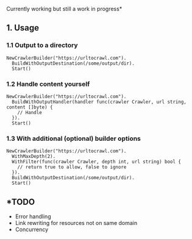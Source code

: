 Currently working but still a work in progress*

## 1. Usage

### 1.1 Output to a directory

```
NewCrawlerBuilder("https://urltocrawl.com").
  BuildWithOutputDestination(/some/output/dir).
  Start()
```

### 1.2 Handle content yourself

```
NewCrawlerBuilder("https://urltocrawl.com").
  BuildWithOutputHandler(handler func(crawler Crawler, url string, content []byte) {
    // Handle
  }).
  Start()
```

### 1.3 With additional (optional) builder options

```
NewCrawlerBuilder("https://urltocrawl.com").
  WithMaxDepth(2).
  WithFilter(func(crawler Crawler, depth int, url string) bool {
    // return true to allow, false to ignore
  }).
  BuildWithOutputDestination(/some/output/dir).
  Start()
```

## *TODO
* Error handling
* Link rewriting for resources not on same domain
* Concurrency
